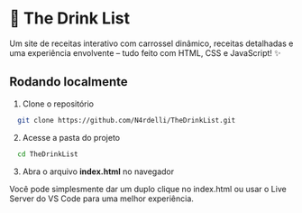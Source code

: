 
# 🍹 The Drink List

Um site de receitas interativo com carrossel dinâmico, receitas detalhadas e uma experiência envolvente – tudo feito com HTML, CSS e JavaScript! ✨

## Rodando localmente

1. Clone o repositório

```bash
  git clone https://github.com/N4rdelli/TheDrinkList.git
```

2. Acesse a pasta do projeto

```bash
  cd TheDrinkList
```

3. Abra o arquivo  **index.html**  no navegador

Você pode simplesmente dar um duplo clique no index.html ou usar o Live Server do VS Code para uma melhor experiência.
